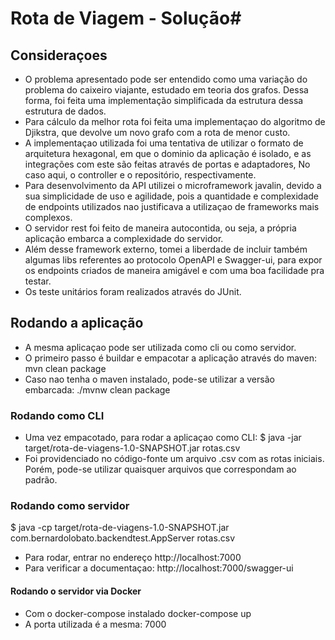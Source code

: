 # Rota de Viagem - Solução#
## Consideraçoes ##
* O problema apresentado pode ser entendido como uma variação do problema do caixeiro viajante, estudado em teoria dos grafos. Dessa forma, foi feita uma implementação simplificada da estrutura dessa estrutura de dados.
* Para cálculo da melhor rota foi feita uma implementaçao do algoritmo de Djikstra, que devolve um novo grafo com a rota de menor custo.
* A implementaçao utilizada foi uma tentativa de utilizar o formato de arquitetura hexagonal, em que o dominio da aplicação é isolado, e as integrações com este são feitas através de portas e adaptadores, No caso aqui, o controller e o repositório, respectivamente.
* Para desenvolvimento da API utilizei o microframework javalin, devido a sua simplicidade de uso e agilidade, pois a quantidade e complexidade de endpoints utilizados nao justificava a utilizaçao de frameworks mais complexos.
* O servidor rest foi feito de maneira autocontida, ou seja, a própria aplicação embarca a complexidade do servidor.
* Além desse framework externo, tomei a liberdade de incluir também algumas libs referentes ao protocolo OpenAPI e Swagger-ui, para expor os endpoints criados de maneira amigável e com uma boa facilidade pra testar.
* Os teste unitários foram realizados através do JUnit.
## Rodando a aplicação ##
* A mesma aplicaçao pode ser utilizada como cli ou como servidor.
* O primeiro passo é buildar e empacotar a aplicação através do maven:
mvn clean package
* Caso nao tenha o maven instalado, pode-se utilizar a versão embarcada:
./mvnw clean package
### Rodando como CLI ###
* Uma vez empacotado, para rodar a aplicaçao como CLI:
$ java -jar target/rota-de-viagens-1.0-SNAPSHOT.jar rotas.csv
* Foi providenciado no código-fonte um arquivo .csv com as rotas iniciais. Porém, pode-se utilizar quaisquer arquivos que correspondam ao padrão.
### Rodando como servidor ###
$ java -cp target/rota-de-viagens-1.0-SNAPSHOT.jar com.bernardolobato.backendtest.AppServer rotas.csv
* Para rodar, entrar no endereço http://localhost:7000
* Para verificar a documentaçao: http://localhost:7000/swagger-ui
#### Rodando o servidor via Docker ####
* Com o docker-compose instalado
docker-compose up
* A porta utilizada é a mesma: 7000